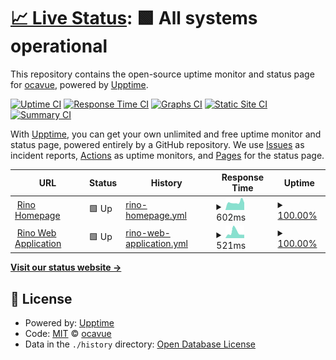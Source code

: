 # [📈 Live Status](https://status.rino.app): <!--live status--> **🟩 All systems operational**

This repository contains the open-source uptime monitor and status page for [ocavue](https://ocavue.github.io/), powered by [Upptime](https://github.com/upptime/upptime).

[![Uptime CI](https://github.com/koj-co/upptime/workflows/Uptime%20CI/badge.svg)](https://github.com/koj-co/upptime/actions?query=workflow%3A%22Uptime+CI%22)
[![Response Time CI](https://github.com/koj-co/upptime/workflows/Response%20Time%20CI/badge.svg)](https://github.com/koj-co/upptime/actions?query=workflow%3A%22Response+Time+CI%22)
[![Graphs CI](https://github.com/koj-co/upptime/workflows/Graphs%20CI/badge.svg)](https://github.com/koj-co/upptime/actions?query=workflow%3A%22Graphs+CI%22)
[![Static Site CI](https://github.com/koj-co/upptime/workflows/Static%20Site%20CI/badge.svg)](https://github.com/koj-co/upptime/actions?query=workflow%3A%22Static+Site+CI%22)
[![Summary CI](https://github.com/koj-co/upptime/workflows/Summary%20CI/badge.svg)](https://github.com/koj-co/upptime/actions?query=workflow%3A%22Summary+CI%22)

With [Upptime](https://upptime.js.org), you can get your own unlimited and free uptime monitor and status page, powered entirely by a GitHub repository. We use [Issues](https://github.com/ocavue/rino-status/issues) as incident reports, [Actions](https://github.com/ocavue/rino-status/actions) as uptime monitors, and [Pages](https://status.rino.app) for the status page.

<!--start: status pages-->
<!-- This summary is generated by Upptime (https://github.com/upptime/upptime) -->
<!-- Do not edit this manually, your changes will be overwritten -->
<!-- prettier-ignore -->
| URL | Status | History | Response Time | Uptime |
| --- | ------ | ------- | ------------- | ------ |
| <img alt="" src="https://favicons.githubusercontent.com/www.rino.app" height="13"> [Rino Homepage](https://www.rino.app) | 🟩 Up | [rino-homepage.yml](https://github.com/ocavue/rino-status/commits/master/history/rino-homepage.yml) | <details><summary><img alt="Response time graph" src="./graphs/rino-homepage/response-time-week.png" height="20"> 602ms</summary><br><a href="https://status.rino.app/history/rino-homepage"><img alt="Response time 497" src="https://img.shields.io/endpoint?url=https%3A%2F%2Fraw.githubusercontent.com%2Focavue%2Frino-status%2Fmaster%2Fapi%2Frino-homepage%2Fresponse-time.json"></a><br><a href="https://status.rino.app/history/rino-homepage"><img alt="24-hour response time 566" src="https://img.shields.io/endpoint?url=https%3A%2F%2Fraw.githubusercontent.com%2Focavue%2Frino-status%2Fmaster%2Fapi%2Frino-homepage%2Fresponse-time-day.json"></a><br><a href="https://status.rino.app/history/rino-homepage"><img alt="7-day response time 602" src="https://img.shields.io/endpoint?url=https%3A%2F%2Fraw.githubusercontent.com%2Focavue%2Frino-status%2Fmaster%2Fapi%2Frino-homepage%2Fresponse-time-week.json"></a><br><a href="https://status.rino.app/history/rino-homepage"><img alt="30-day response time 497" src="https://img.shields.io/endpoint?url=https%3A%2F%2Fraw.githubusercontent.com%2Focavue%2Frino-status%2Fmaster%2Fapi%2Frino-homepage%2Fresponse-time-month.json"></a><br><a href="https://status.rino.app/history/rino-homepage"><img alt="1-year response time 497" src="https://img.shields.io/endpoint?url=https%3A%2F%2Fraw.githubusercontent.com%2Focavue%2Frino-status%2Fmaster%2Fapi%2Frino-homepage%2Fresponse-time-year.json"></a></details> | <details><summary><a href="https://status.rino.app/history/rino-homepage">100.00%</a></summary><a href="https://status.rino.app/history/rino-homepage"><img alt="All-time uptime 100.00%" src="https://img.shields.io/endpoint?url=https%3A%2F%2Fraw.githubusercontent.com%2Focavue%2Frino-status%2Fmaster%2Fapi%2Frino-homepage%2Fuptime.json"></a><br><a href="https://status.rino.app/history/rino-homepage"><img alt="24-hour uptime 100.00%" src="https://img.shields.io/endpoint?url=https%3A%2F%2Fraw.githubusercontent.com%2Focavue%2Frino-status%2Fmaster%2Fapi%2Frino-homepage%2Fuptime-day.json"></a><br><a href="https://status.rino.app/history/rino-homepage"><img alt="7-day uptime 100.00%" src="https://img.shields.io/endpoint?url=https%3A%2F%2Fraw.githubusercontent.com%2Focavue%2Frino-status%2Fmaster%2Fapi%2Frino-homepage%2Fuptime-week.json"></a><br><a href="https://status.rino.app/history/rino-homepage"><img alt="30-day uptime 100.00%" src="https://img.shields.io/endpoint?url=https%3A%2F%2Fraw.githubusercontent.com%2Focavue%2Frino-status%2Fmaster%2Fapi%2Frino-homepage%2Fuptime-month.json"></a><br><a href="https://status.rino.app/history/rino-homepage"><img alt="1-year uptime 100.00%" src="https://img.shields.io/endpoint?url=https%3A%2F%2Fraw.githubusercontent.com%2Focavue%2Frino-status%2Fmaster%2Fapi%2Frino-homepage%2Fuptime-year.json"></a></details>
| <img alt="" src="https://favicons.githubusercontent.com/rino.app" height="13"> [Rino Web Application](https://rino.app) | 🟩 Up | [rino-web-application.yml](https://github.com/ocavue/rino-status/commits/master/history/rino-web-application.yml) | <details><summary><img alt="Response time graph" src="./graphs/rino-web-application/response-time-week.png" height="20"> 521ms</summary><br><a href="https://status.rino.app/history/rino-web-application"><img alt="Response time 451" src="https://img.shields.io/endpoint?url=https%3A%2F%2Fraw.githubusercontent.com%2Focavue%2Frino-status%2Fmaster%2Fapi%2Frino-web-application%2Fresponse-time.json"></a><br><a href="https://status.rino.app/history/rino-web-application"><img alt="24-hour response time 313" src="https://img.shields.io/endpoint?url=https%3A%2F%2Fraw.githubusercontent.com%2Focavue%2Frino-status%2Fmaster%2Fapi%2Frino-web-application%2Fresponse-time-day.json"></a><br><a href="https://status.rino.app/history/rino-web-application"><img alt="7-day response time 521" src="https://img.shields.io/endpoint?url=https%3A%2F%2Fraw.githubusercontent.com%2Focavue%2Frino-status%2Fmaster%2Fapi%2Frino-web-application%2Fresponse-time-week.json"></a><br><a href="https://status.rino.app/history/rino-web-application"><img alt="30-day response time 451" src="https://img.shields.io/endpoint?url=https%3A%2F%2Fraw.githubusercontent.com%2Focavue%2Frino-status%2Fmaster%2Fapi%2Frino-web-application%2Fresponse-time-month.json"></a><br><a href="https://status.rino.app/history/rino-web-application"><img alt="1-year response time 451" src="https://img.shields.io/endpoint?url=https%3A%2F%2Fraw.githubusercontent.com%2Focavue%2Frino-status%2Fmaster%2Fapi%2Frino-web-application%2Fresponse-time-year.json"></a></details> | <details><summary><a href="https://status.rino.app/history/rino-web-application">100.00%</a></summary><a href="https://status.rino.app/history/rino-web-application"><img alt="All-time uptime 100.00%" src="https://img.shields.io/endpoint?url=https%3A%2F%2Fraw.githubusercontent.com%2Focavue%2Frino-status%2Fmaster%2Fapi%2Frino-web-application%2Fuptime.json"></a><br><a href="https://status.rino.app/history/rino-web-application"><img alt="24-hour uptime 100.00%" src="https://img.shields.io/endpoint?url=https%3A%2F%2Fraw.githubusercontent.com%2Focavue%2Frino-status%2Fmaster%2Fapi%2Frino-web-application%2Fuptime-day.json"></a><br><a href="https://status.rino.app/history/rino-web-application"><img alt="7-day uptime 100.00%" src="https://img.shields.io/endpoint?url=https%3A%2F%2Fraw.githubusercontent.com%2Focavue%2Frino-status%2Fmaster%2Fapi%2Frino-web-application%2Fuptime-week.json"></a><br><a href="https://status.rino.app/history/rino-web-application"><img alt="30-day uptime 100.00%" src="https://img.shields.io/endpoint?url=https%3A%2F%2Fraw.githubusercontent.com%2Focavue%2Frino-status%2Fmaster%2Fapi%2Frino-web-application%2Fuptime-month.json"></a><br><a href="https://status.rino.app/history/rino-web-application"><img alt="1-year uptime 100.00%" src="https://img.shields.io/endpoint?url=https%3A%2F%2Fraw.githubusercontent.com%2Focavue%2Frino-status%2Fmaster%2Fapi%2Frino-web-application%2Fuptime-year.json"></a></details>

<!--end: status pages-->

[**Visit our status website →**](https://status.rino.app)

## 📄 License

- Powered by: [Upptime](https://github.com/upptime/upptime)
- Code: [MIT](./LICENSE) © [ocavue](https://ocavue.github.io/)
- Data in the `./history` directory: [Open Database License](https://opendatacommons.org/licenses/odbl/1-0/)
